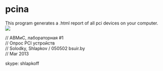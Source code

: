 pcina
=====
This program generates a .html report of all pci devices on your computer. 
<img src="http://img507.imageshack.us/img507/331/88422229.png" />

// АВМиС, лабораторная #1 <br>
// Опрос PCI устройств    <br>
// Solodky, Shlapkov / 050502 bsuir.by <br>
// Mar 2013  <br>

skype: shlapkoff
